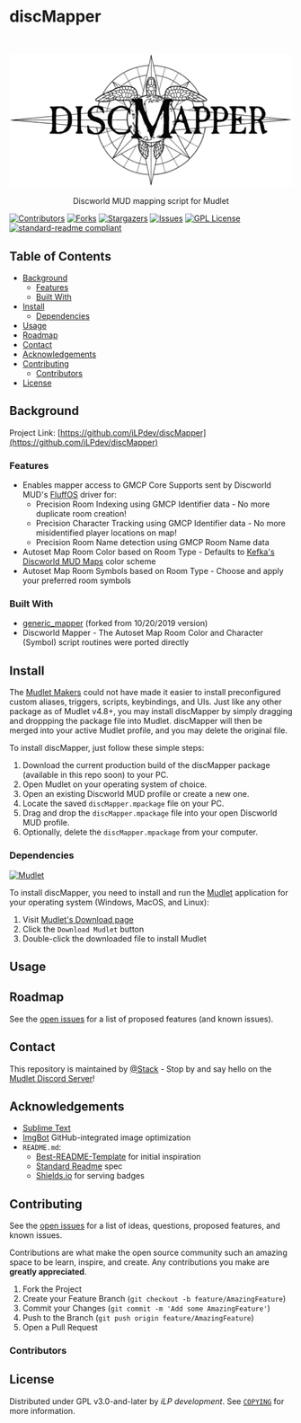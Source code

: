 # discMapper

<!-- PROJECT LOGO -->
<br />
<p align="center">
  <a href="https://github.com/iLPdev/discMapper">
    <img src="assets/images/discMapper_logo.png" alt="discMapper Logo" width="640" height="auto">
  </a>
  <p align="center">
     Discworld MUD mapping script for Mudlet
     <br />
    <!-- <a href="https://github.com/github_username/repo"><strong>Explore the docs »</strong></a>
    <br />
    <br />
    <a href="https://github.com/github_username/repo">View Demo</a> 
    · 
    <a href="https://github.com/github_username/repo/issues">Report Bug</a>
    ·
    <a href="https://github.com/github_username/repo/issues">Request Feature</a>
    -->
  </p>
</p>

  
<!-- PROJECT SHIELDS -->
[![Contributors][contributors-shield]][contributors-url]
[![Forks][forks-shield]][forks-url]
[![Stargazers][stars-shield]][stars-url]
[![Issues][issues-shield]][issues-url]
[![GPL License][license-shield]][license-url]
[![standard-readme compliant][standard-readme-shield]][standard-readme-url]

  
<!-- TABLE OF CONTENTS -->
## Table of Contents

* [Background](#background)
  * [Features](#features)
  * [Built With](#built-with)
* [Install](#install)
  * [Dependencies](#dependencies)
* [Usage](#usage)
* [Roadmap](#roadmap)
* [Contact](#contact)
* [Acknowledgements](#acknowledgements)
* [Contributing](#contributing)
  * [Contributors](#contributors)
* [License](#license)


<!-- ABOUT THE PROJECT -->
## Background
<!-- [![Product Name Screen Shot][product-screenshot]](https://example.com)
     Cover motivation.
     Cover abstract dependencies.
     Cover intellectual provenance: A See Also section is also fitting.
-->
Project Link: [https://github.com/iLPdev/discMapper](https://github.com/iLPdev/discMapper)

### Features
* Enables mapper access to GMCP Core Supports sent by Discworld MUD's [FluffOS](https://github.com/fluffos/fluffos) driver for: 
  * Precision Room Indexing using GMCP Identifier data - No more duplicate room creation!
  * Precision Character Tracking using GMCP Identifier data - No more misidentified player locations on map!
  * Precision Room Name detection using GMCP Room Name data
* Autoset Map Room Color based on Room Type - Defaults to [Kefka's Discworld MUD Maps](http://dw.daftjunk.com/) color scheme 
* Autoset Map Room Symbols based on Room Type - Choose and apply your preferred room symbols

### Built With
* [generic_mapper](https://github.com/Mudlet/Mudlet/blob/development/src/mudlet-lua/lua/generic-mapper/generic_mapper.xml) (forked from 10/20/2019 version)
* Discworld Mapper - The Autoset Map Room Color and Character (Symbol) script routines were ported directly


<!-- GETTING STARTED -->
## Install

<!-- Code block illustrating how to install.
     Include any system-specific information needed for installation.
     An Updating section would be useful for most packages, if there are multiple versions which the user may interface with.
-->

The [Mudlet Makers](https://github.com/Mudlet/Mudlet/graphs/contributors) could not have made it easier to install preconfigured custom aliases, triggers, scripts, keybindings, and UIs. Just like any other package as of Mudlet v4.8+, you may install discMapper by simply dragging and droppping the package file into Mudlet. discMapper will then be merged into your active Mudlet profile, and you may delete the original file.

To install discMapper, just follow these simple steps:

1. Download the current production build of the discMapper package (available in this repo soon) to your PC.
1. Open Mudlet on your operating system of choice.
1. Open an existing Discworld MUD profile or create a new one.
1. Locate the saved `discMapper.mpackage` file on your PC.
1. Drag and drop the `discMapper.mpackage` file into your open Discworld MUD profile.
1. Optionally, delete the `discMapper.mpackage` from your computer.

### Dependencies
<a href="https://www.mudlet.org"><img src="https://www.mudlet.org/wp-content/uploads/2017/08/mudlet-wp-logo.png" alt="Mudlet" width="120" height="auto"></a>

To install discMapper, you need to install and run the [Mudlet][mudlet-url] application for your operating system (Windows, MacOS, and Linux):

1. Visit [Mudlet's Download page](https://www.mudlet.org/download)
1. Click the `Download Mudlet` button 
1. Double-click the downloaded file to install Mudlet

<!-- USAGE EXAMPLES -->
## Usage
<!-- Code block illustrating common usage.
     If CLI compatible, code block indicating common usage.
     If importable, code block indicating both import functionality and usage.
     Use this space to show useful examples of how a project can be used. Additional screenshots, code examples and demos work well in this space. You may also link to more resources.
     Cover basic choices that may affect usage: for instance, if JavaScript, cover promises/callbacks, ES6 here.
     If relevant, point to a runnable file for the usage code.
-->

<!-- _For more examples, please refer to the [Documentation](https://example.com)_ -->



<!-- ROADMAP -->
## Roadmap
See the [open issues](https://github.com/iLPdev/discMapper/issues) for a list of proposed features (and known issues).



<!-- CONTACT -->
## Contact
This repository is maintained by [@Stack](https://github.com/iLPdev) - Stop by and say hello on the [Mudlet Discord Server](https://discordapp.com/invite/kuYvMQ9)!



<!-- ACKNOWLEDGEMENTS -->
## Acknowledgements
<!-- State anyone or anything that significantly helped with the development of your project.
     State public contact hyper-links if applicable. -->
* [Sublime Text](https://www.sublimetext.com)
* [ImgBot](https://github.com/dabutvin/Imgbot) GitHub-integrated image optimization
* `README.md`:
  * [Best-README-Template](https://github.com/othneildrew/Best-README-Template) for initial inspiration
  * [Standard Readme](https://github.com/RichardLitt/standard-readme) spec
  * [Shields.io](https://shields.io/) for serving badges



<!-- CONTRIBUTING -->
## Contributing
<!-- Requirements:
     State where users can ask questions.
     State whether PRs are accepted.
     List any requirements for contributing; for instance, having a sign-off on commits.
Suggestions:
     Link to a CONTRIBUTING file -- if there is one.
     Be as friendly as possible.
     Link to a Code of Conduct. A CoC is often in the Contributing section or document, or set elsewhere for an entire organization, so it may not be necessary to include the entire file in each repository. However, it is highly recommended to always link to the code, wherever it lives.
-->
See the [open issues](https://github.com/iLPdev/discMapper/issues) for a list of ideas, questions, proposed features, and known issues.

Contributions are what make the open source community such an amazing space to be learn, inspire, and create. Any contributions you make are **greatly appreciated**.

1. Fork the Project
1. Create your Feature Branch (`git checkout -b feature/AmazingFeature`)
1. Commit your Changes (`git commit -m 'Add some AmazingFeature'`)
1. Push to the Branch (`git push origin feature/AmazingFeature`)
1. Open a Pull Request


### Contributors

<!-- LICENSE -->
## License
<!-- Requirements:
     State license full name or identifier, as listed on the SPDX license list. For unlicensed repositories, add UNLICENSED. For more details, add SEE LICENSE IN <filename> and link to the license file. (These requirements were adapted from npm).
     State license owner.
     Must be last section.
Suggestions:
     Link to longer License file in local repository.
     -->
Distributed under GPL v3.0-and-later by _iLP development_. See [`COPYING`](https://github.com/iLPdev/discMapper/blob/master/COPYING) for more information.



<!-- MARKDOWN LINKS & IMAGES -->
<!-- https://www.markdownguide.org/basic-syntax/#reference-style-links -->

[contributors-shield]: https://img.shields.io/github/contributors/iLPdev/discMapper.svg?style=flat-square
[contributors-url]: https://github.com/iLPdev/discMapper/graphs/contributors
[forks-shield]: https://img.shields.io/github/forks/iLPdev/discMapper.svg?style=flat-square
[forks-url]: https://github.com/iLPdev/discMapper/network/members
[stars-shield]: https://img.shields.io/github/stars/iLPdev/discMapper.svg?style=flat-square
[stars-url]: https://github.com/iLPdev/discMapper/stargazers
[issues-shield]: https://img.shields.io/github/issues/iLPdev/discMapper.svg?style=flat-square
[issues-url]: https://github.com/iLPdev/discMapper/issues
[license-shield]: https://img.shields.io/github/license/iLPdev/discMapper.svg?style=flat-square
[license-url]: https://github.com/iLPdev/discMapper/blob/master/LICENSE.txt
[standard-readme-shield]: https://img.shields.io/badge/readme%20style-standard-brightgreen.svg?style=flat-square
[standard-readme-url]: https://github.com/RichardLitt/standard-readme
[product-screenshot]: images/screenshot.png
[mudlet-url]: https://www.mudlet.org
